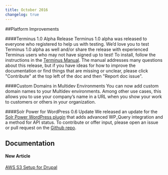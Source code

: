 ```yaml
---
title: October 2016
changelog: true
---
```

##Platform Improvements

####Terminus 1.0 Alpha Release
Terminus 1.0 alpha was released to everyone who registered to help us with testing. We’d love you to test Terminus 1.0 alpha as well and/or share the release with experienced Terminus users who may not have signed up to test! To install, follow the instructions in the [Terminus Manual](https://terminusma-static-docs.pantheonsite.io/docs/terminus/install/). The manual addresses many questions about this release, but if you have ideas for how to improve the documentation or find things that are missing or unclear, please click "Contribute" at the top left of the doc and then "Report doc issue".


####Custom Domains in Multidev Environments
You can now add custom domain names to your Multidev environments. Among other use cases, this allows you to use your company’s name in a URL when you show your work to customers or others in your organization.


####Solr Power for WordPress 0.6 Update
We released an update for the [Solr Power WordPress plugin](https://wordpress.org/plugins/solr-power/) that adds advanced WP_Query integration and a method for API status. To contribute or offer input, please open an issue or pull request on the [Github repo](https://github.com/pantheon-systems/solr-power).

## Documentation

#### New Article


[AWS S3 Setup for Drupal](https://pantheon.io/docs/drupal-s3/)
